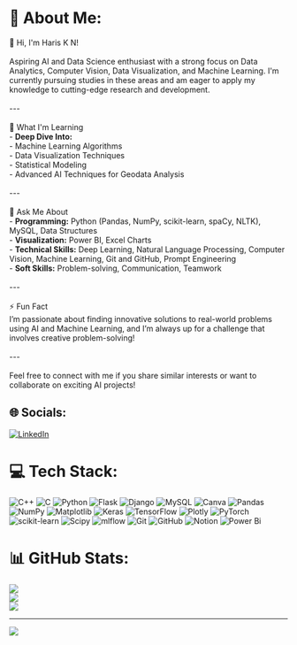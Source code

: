 # 💫 About Me:
👋 Hi, I'm Haris K N!<br><br>Aspiring AI and Data Science enthusiast with a strong focus on Data Analytics, Computer Vision, Data Visualization, and Machine Learning. I'm currently pursuing studies in these areas and am eager to apply my knowledge to cutting-edge research and development.<br><br>---<br><br>🌱 What I'm Learning<br>- **Deep Dive Into:** <br>  - Machine Learning Algorithms<br>  - Data Visualization Techniques<br>  - Statistical Modeling<br>  - Advanced AI Techniques for Geodata Analysis<br><br>---<br><br>💬 Ask Me About<br>- **Programming:** Python (Pandas, NumPy, scikit-learn, spaCy, NLTK), MySQL, Data Structures<br>- **Visualization:** Power BI, Excel Charts<br>- **Technical Skills:** Deep Learning, Natural Language Processing, Computer Vision, Machine Learning, Git and GitHub, Prompt Engineering<br>- **Soft Skills:** Problem-solving, Communication, Teamwork<br><br>---<br><br>⚡ Fun Fact<br>I’m passionate about finding innovative solutions to real-world problems using AI and Machine Learning, and I’m always up for a challenge that involves creative problem-solving!<br><br>---<br><br>Feel free to connect with me if you share similar interests or want to collaborate on exciting AI projects!<br>


## 🌐 Socials:
[![LinkedIn](https://img.shields.io/badge/LinkedIn-%230077B5.svg?logo=linkedin&logoColor=white)](https://linkedin.com/in/https://www.linkedin.com/in/haris-k-n-7a9a52240/) 

# 💻 Tech Stack:
![C++](https://img.shields.io/badge/c++-%2300599C.svg?style=flat&logo=c%2B%2B&logoColor=white) ![C](https://img.shields.io/badge/c-%2300599C.svg?style=flat&logo=c&logoColor=white) ![Python](https://img.shields.io/badge/python-3670A0?style=flat&logo=python&logoColor=ffdd54) ![Flask](https://img.shields.io/badge/flask-%23000.svg?style=flat&logo=flask&logoColor=white) ![Django](https://img.shields.io/badge/django-%23092E20.svg?style=flat&logo=django&logoColor=white) ![MySQL](https://img.shields.io/badge/mysql-4479A1.svg?style=flat&logo=mysql&logoColor=white) ![Canva](https://img.shields.io/badge/Canva-%2300C4CC.svg?style=flat&logo=Canva&logoColor=white) ![Pandas](https://img.shields.io/badge/pandas-%23150458.svg?style=flat&logo=pandas&logoColor=white) ![NumPy](https://img.shields.io/badge/numpy-%23013243.svg?style=flat&logo=numpy&logoColor=white) ![Matplotlib](https://img.shields.io/badge/Matplotlib-%23ffffff.svg?style=flat&logo=Matplotlib&logoColor=black) ![Keras](https://img.shields.io/badge/Keras-%23D00000.svg?style=flat&logo=Keras&logoColor=white) ![TensorFlow](https://img.shields.io/badge/TensorFlow-%23FF6F00.svg?style=flat&logo=TensorFlow&logoColor=white) ![Plotly](https://img.shields.io/badge/Plotly-%233F4F75.svg?style=flat&logo=plotly&logoColor=white) ![PyTorch](https://img.shields.io/badge/PyTorch-%23EE4C2C.svg?style=flat&logo=PyTorch&logoColor=white) ![scikit-learn](https://img.shields.io/badge/scikit--learn-%23F7931E.svg?style=flat&logo=scikit-learn&logoColor=white) ![Scipy](https://img.shields.io/badge/SciPy-%230C55A5.svg?style=flat&logo=scipy&logoColor=%white) ![mlflow](https://img.shields.io/badge/mlflow-%23d9ead3.svg?style=flat&logo=numpy&logoColor=blue) ![Git](https://img.shields.io/badge/git-%23F05033.svg?style=flat&logo=git&logoColor=white) ![GitHub](https://img.shields.io/badge/github-%23121011.svg?style=flat&logo=github&logoColor=white) ![Notion](https://img.shields.io/badge/Notion-%23000000.svg?style=flat&logo=notion&logoColor=white) ![Power Bi](https://img.shields.io/badge/power_bi-F2C811?style=flat&logo=powerbi&logoColor=black)
# 📊 GitHub Stats:
![](https://github-readme-stats.vercel.app/api?username=hariskn11&theme=neon&hide_border=false&include_all_commits=false&count_private=true)<br/>
![](https://github-readme-streak-stats.herokuapp.com/?user=hariskn11&theme=neon&hide_border=false)<br/>
![](https://github-readme-stats.vercel.app/api/top-langs/?username=hariskn11&theme=neon&hide_border=false&include_all_commits=false&count_private=true&layout=compact)

---
[![](https://visitcount.itsvg.in/api?id=hariskn11&icon=4&color=0)](https://visitcount.itsvg.in)

<!-- Proudly created with GPRM ( https://gprm.itsvg.in ) -->
